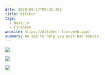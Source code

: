 ```yaml
---
date: 2020-08-17T00:35:30Z
title: Ditcher
tags:
  - Nuxt.js
  - Firebase
website: https://ditcher--live.web.app/
summary: An app to help you quit bad habits.
---
```


![](/images/content/screen-shot-2020-08-17-at-12-04-02-am.png)

![](/images/content/screen-shot-2020-08-17-at-12-05-51-am.png)

![](/images/content/screen-shot-2020-08-17-at-12-05-57-am.png)
